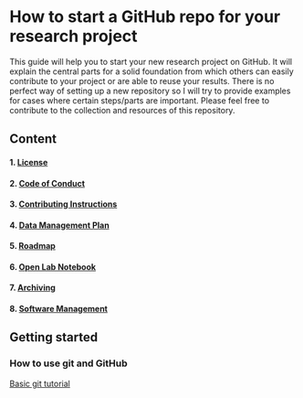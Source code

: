 # How to start a GitHub repo for your research project

This guide will help you to start your new research project on GitHub. It will explain the central parts for a solid foundation from which others can easily contribute to your project or are able to reuse your results. There is no perfect way of setting up a new repository so I will try to provide examples for cases where certain steps/parts are important. Please feel free to contribute to the collection and resources of this repository.

## Content
#### 1. [License](https://github.com/schmelling/how_to_science_repo/tree/master/LICENSE)
#### 2. [Code of Conduct](https://github.com/schmelling/how_to_science_repo/tree/master/CODE_OF_CONDUCT)
#### 3. [Contributing Instructions](https://github.com/schmelling/how_to_science_repo/tree/master/CONTRIBUTING)
#### 4. [Data Management Plan](https://github.com/schmelling/how_to_science_repo/tree/master/DMP)
#### 5. [Roadmap](https://github.com/schmelling/how_to_science_repo/tree/master/ROADMAP)
#### 6. [Open Lab Notebook](https://github.com/schmelling/how_to_science_repo/tree/master/OPEN_NOTEBOOK)
#### 7. [Archiving]()
#### 8. [Software Management]()

## Getting started
### How to use git and GitHub

[Basic git tutorial](http://rogerdudler.github.io/git-guide/)
